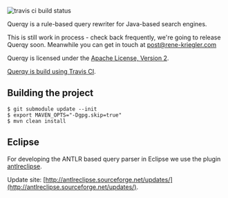 ![travis ci build status](https://travis-ci.org/renekrie/querqy.png)

Querqy is a rule-based query rewriter for Java-based search engines.

This is still work in process - check back frequently, we're going to release Querqy soon. Meanwhile you can get in touch at post@rene-kriegler.com

Querqy is licensed under the [Apache License, Version 2](http://www.apache.org/licenses/LICENSE-2.0.html).

[Querqy is build using Travis CI](https://travis-ci.org/renekrie/querqy).

## Building the project

    $ git submodule update --init
    $ export MAVEN_OPTS="-Dgpg.skip=true"
    $ mvn clean install

## Eclipse

For developing the ANTLR based query parser in Eclipse we use the plugin [antlreclipse](http://antlreclipse.sourceforge.net).

Update site: [http://antlreclipse.sourceforge.net/updates/](http://antlreclipse.sourceforge.net/updates/).
